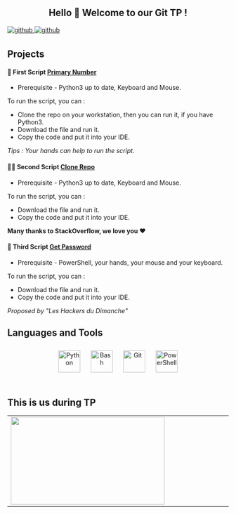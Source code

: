 ## <h2 align="center">Hello 👋  Welcome to our Git TP !</h2>  


<a href="https://github.com/Alxis99" target="_blank">
<img src=https://img.shields.io/badge/github-%2324292e.svg?&style=for-the-badge&logo=github&logoColor=white alt=github style="margin-bottom: 5px;" />
</a>
<a href="https://github.com/noraut0" target="_blank">
<img src=https://img.shields.io/badge/github-%2324292e.svg?&style=for-the-badge&logo=github&logoColor=white alt=github style="margin-bottom: 5px;" />
</a>

  

<br/>  

## Projects
#### 🐍 First Script [Primary Number](https://github.com/Alxis99/AA-GIT-TP/blob/master/primary_number.py)
- Prerequisite - Python3 up to date, Keyboard and Mouse.

To run the script, you can : 
- Clone the repo on your workstation, then you can run it, if you have Python3. 
- Download the file and run it.
- Copy the code and put it into your IDE.

<em>Tips : Your hands can help to run the script.</em>

#### 👯‍♂️ Second Script [Clone Repo](https://github.com/Alxis99/AA-GIT-TP/blob/master/Clone_repo.py)
- Prerequisite - Python3 up to date, Keyboard and Mouse.

To run the script, you can : 
- Download the file and run it.
- Copy the code and put it into your IDE.

**Many thanks to StackOverflow, we love you ❤️**

#### 📶 Third Script [Get Password](https://github.com/Alxis99/AA-GIT-TP)  
- Prerequisite - PowerShell, your hands, your mouse and your keyboard.

To run the script, you can : 
- Download the file and run it.
- Copy the code and put it into your IDE.

<em>Proposed by "Les Hackers du Dimanche"</em>


## Languages and Tools  
<div align="center">  
<img style="margin: 10px" src="https://profilinator.rishav.dev/skills-assets/python-original.svg" alt="Python" height="50" />  
<img style="margin: 10px" src="https://profilinator.rishav.dev/skills-assets/gnu_bash-icon.svg" alt="Bash" height="50" />  
<img style="margin: 10px" src="https://profilinator.rishav.dev/skills-assets/git-scm-icon.svg" alt="Git" height="50" />  
<img style="margin: 10px" src="https://profilinator.rishav.dev/skills-assets/powershell.png" alt="PowerShell" height="50" />  
</div>  

<br/>  


## This is us during TP
<table align="center"><tr><td valign="top" width="50%" align="center">
<img src="https://i.imgur.com/0UW1yhc.gif" align="left" height="200" width="350" />
</td></table>  


